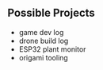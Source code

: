 Possible Projects
-----------------

- game dev log
- drone build log
- ESP32 plant monitor
- origami tooling
